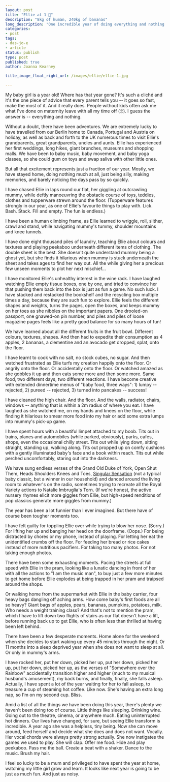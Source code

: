 ```yaml
---
layout: post
title: "Ellie at 1 🎂"
description: "8kg of human, 240kg of bananas"
long_description: "One incredible year of doing everything and nothing."
categories:
- post
tags:
- das-jo-e
- article
status: publish
type: post
published: true
author: Joanna Kearney

title_image_float_right_url: /images/ellie/ellie-1.jpg

---
```


My baby girl is a year old! Where has that year gone? It's such a cliché and it's the one piece of advice that every parent tells you -- it goes so fast, make the most of it. And it really does. People without kids often ask me what I've done on maternity leave with all my time off (🙄). I guess the answer is -- everything and nothing.

Without a doubt, there have been adventures. We are extremely lucky to have travelled from our Berlin home to Canada, Portugal and Austria on holiday, as well as back and forth to the UK numerous times to visit Ellie's grandparents, great grandparents, uncles and aunts. Ellie has experienced her first weddings, long hikes, giant brunches, museums and shopping malls. We have been to baby music, baby movement, and baby yoga classes, so she could gum on toys and swap saliva with other little ones.

But all that excitement represents just a fraction of our year. Mostly, we have stayed home, doing nothing much at all, just being silly, making memories, and barely noticing the days pass by so quickly.

I have chased Ellie in laps round our flat, her giggling at outcrawling mummy, while deftly manoeuvring the obstacle course of toys, teddies, clothes and tupperware strewn around the floor. (Tupperware features strongly in our year, as one of Ellie's favourite things to play with. Lick. Bash. Stack. Fill and empty. The fun is endless.)

I have been a human climbing frame, as Ellie learned to wriggle, roll, slither, crawl and stand, while navigating mummy's tummy, shoulder mountains and knee tunnels.

I have done eight thousand piles of laundry, teaching Ellie about colours and textures and playing peekaboo underneath different items of clothing. The double sheet is the best. She doesn't quite understand mummy being a ghost yet, but she finds it hilarious when mummy is stuck underneath the sheet and takes ages to find her way out. All the while giving her a precious few unseen moments to plot her next mischief...

I have monitored Ellie's unhealthy interest in the wine rack. I have laughed watching Ellie empty tissue boxes, one by one, and tried to convince her that pushing them back into the box is just as fun a game. No such luck. I have stacked and restacked the bookshelf and the recycling box multiple times a day, because they are such fun to explore. Ellie feels the different shapes and weights, turns the pages, open the boxes, and keeps mummy on her toes as she nibbles on the important papers. One drooled-on passport, one gnawed-on pin number, and piles and piles of loose magazine pages feels like a pretty good balance for so many hours of fun!

We have learned about all the different fruits in the fruit bowl. Different colours, textures, shapes. And then had to expedite their consumption as 4 apples, 2 bananas, a clementine and an avocado get dropped, splat, onto the floor.

I have learnt to cook with no salt, no stock cubes, no sugar. And then watched frustrated as Ellie turfs my creation happily onto the floor. Or angrily onto the floor. Or accidentally onto the floor. Or watched amazed as she gobbles it up and then eats some more and then some more. Same food, two different days, two different reactions. I have become creative with extended dinnertime menus of "baby food, three ways": 1) lumpy -- rejected, 2) pureed -- rejected, 3) turned into pancakes -- success!

I have cleaned the high chair. And the floor. And the walls, radiator, chairs, windows -- anything that is within a 2m radius of where you eat. I have laughed as she watched me, on my hands and knees on the floor, while finding it hilarious to smear more food into my hair or add some extra lumps into mummy's pick-up game.

I have spent hours with a beautiful limpet attached to my boob. Tits out in trains, planes and automobiles (while parked, obviously), parks, cafes, shops, even the occasional chilly street. Tits out while lying down, sitting straight, standing up, walking along. Tits out propped up on comfy cushions with a gently illuminated baby's face and a book within reach. Tits out while perched uncomfortably, staring out into the darkness.

We have sung endless verses of the Grand Old Duke of York, Open Shut Them, Heads Shoulders Knees and Toes, [Singular Sensation](/posts/owls-and-show-tunes) (not a typical baby classic, but a winner in our household) and danced around the living room to whatever's on the radio, sometimes trying to recreate all the Royal Variety actions to Natalie Imbruglia's Torn. (If we're honest, the active nursery rhymes elicit more giggles from Ellie, but high-speed renditions of pop classics generate more giggles from mummy.)

The year has been a lot funnier than I ever imagined. But there have of course been tougher moments too.

I have felt guilty for toppling Ellie over while trying to blow her nose. (Sorry.) For lifting her up and banging her head on the doorframe. (Oops.) For being distracted by chores or my phone, instead of playing. For letting her eat the unidentified crumbs off the floor. For feeding her bread or rice cakes instead of more nutritious pacifiers. For taking too many photos. For not taking enough photos.

There have been some exhausting moments. Pacing the streets at full speed with Ellie in the pram, looking like a lunatic dancing in front of her with all the actions to "I am the music man", to buy just a few more minutes to get home before Ellie explodes at being trapped in her pram and traipsed around the shops.

Or walking home from the supermarket with Ellie in the baby carrier, four heavy bags dangling off aching arms. How come baby's first foods are all so heavy? Giant bags of apples, pears, bananas, pumpkins, potatoes, milk. Who needs a weight training class? And that's not to mention the pram, which I have to lift down two flights of stairs as our flat doesn't have a lift, before running back up to get Ellie, who is often less than thrilled at having been left behind.

There have been a few desperate moments. Home alone for the weekend when she decides to start waking up every 45 minutes through the night. Or 11 months into a sleep deprived year when she does not want to sleep at all. Or only in mummy's arms.

I have rocked her, put her down, picked her up, put her down, picked her up, put her down, picked her up, as the verses of "Somewhere over the Rainbow" accidentally transition higher and higher (much to my musical husband's amusement), my back burns, and finally, finally, she falls asleep. Actually, I have spent a lot of the year waiting for her to fall asleep, to treasure a cup of steaming hot coffee. Like now. She's having an extra long nap, so I'm on my second cup. Bliss.

Amid a list of all the things we have been doing this year, there's plenty we haven't been doing too of course. Little things like sleeping. Drinking wine. Going out to the theatre, cinema, or anywhere much. Eating uninterrupted hot dinners. Our lives have changed, for sure, but seeing Ellie transform is incredible. A year ago she was a helpless, tiny being. Now she can move around, feed herself and decide what she does and does not want. Vocally. Her vocal chords were always pretty strong actually. She now instigates the games we used to play. She will clap. Offer me food. Hide and play peekaboo. Pass me the ball. Create a beat with a shaker. Dance to the music. Brush my hair.

I feel so lucky to be a mum and privileged to have spent the year at home, watching my little girl grow and learn. It looks like next year is going to be just as much fun. And just as noisy.
